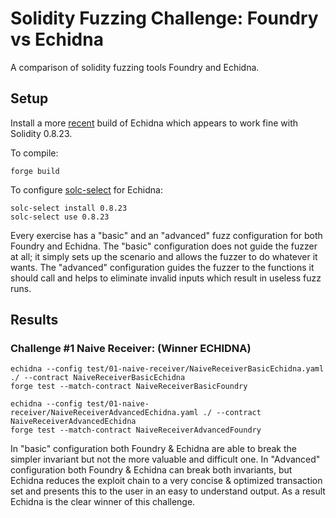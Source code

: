 # Solidity Fuzzing Challenge: Foundry vs Echidna #

A comparison of solidity fuzzing tools Foundry and Echidna.

## Setup ##

Install a more [recent](https://github.com/crytic/echidna/actions/runs/6747387119) build of Echidna which appears to work fine with Solidity 0.8.23.

To compile:

`forge build`

To configure [solc-select](https://github.com/crytic/solc-select) for Echidna:

`solc-select install 0.8.23`\
`solc-select use 0.8.23`

Every exercise has a "basic" and an "advanced" fuzz configuration for both Foundry and Echidna. The "basic" configuration does not guide the fuzzer at all; it simply sets up the scenario and allows the fuzzer to do whatever it wants. The "advanced" configuration guides the fuzzer to the functions it should call and helps to eliminate invalid inputs which result in useless fuzz runs.

## Results ##

### Challenge #1 Naive Receiver: (Winner ECHIDNA) ###

`echidna --config test/01-naive-receiver/NaiveReceiverBasicEchidna.yaml ./ --contract NaiveReceiverBasicEchidna`\
`forge test --match-contract NaiveReceiverBasicFoundry`

`echidna --config test/01-naive-receiver/NaiveReceiverAdvancedEchidna.yaml ./ --contract NaiveReceiverAdvancedEchidna`\
`forge test --match-contract NaiveReceiverAdvancedFoundry`


In "basic" configuration both Foundry & Echidna are able to break the simpler invariant but not the more valuable and difficult one. In "Advanced" configuration both Foundry & Echidna can break both invariants, but Echidna reduces the exploit chain to a very concise & optimized transaction set and presents this to the user in an easy to understand output. As a result Echidna is the clear winner of this challenge.

